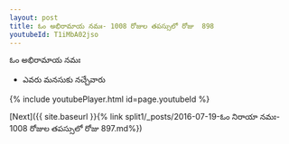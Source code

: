 ```yaml
---
layout: post
title: ఓం అభిరామాయ నమః- 1008 రోజుల తపస్సులో రోజు  898
youtubeId: T1iMbA02jso
---
```

 
 
 ఓం అభిరామాయ నమః  
 
 -  ఎవరు మనసుకు నచ్చేవారు 
 
  
 
  
 
 
 
 
 
 


{% include youtubePlayer.html id=page.youtubeId %}
 
[Next]({{ site.baseurl }}{% link  split1/_posts/2016-07-19-ఓం నిరాయా నమః- 1008 రోజుల తపస్సులో రోజు  897.md%})
 
